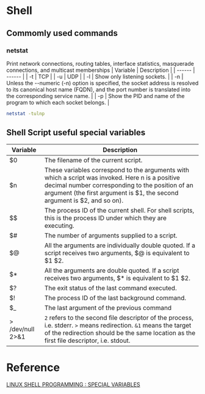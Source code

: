 # Shell
## Commomly used commands
### netstat
Print network connections, routing tables, interface statistics, masquerade connections, and multicast memberships
| Variable | Description |
| ------ | ------ |
| -t | TCP |
| -u | UDP |
| -l | Show only listening sockets. |
| -n | Unless the --numeric (-n) option is specified, the socket address is resolved to its canonical host name (FQDN), and the port number is translated into the          corresponding service name. |
| -p | Show the PID and name of the program to which each socket belongs. |
```sh
netstat -tulnp
```

## Shell Script useful special variables
| Variable | Description |
| ------ | ------ |
| $0 | The filename of the current script. |
| $n | These variables correspond to the arguments with which a script was invoked. Here n is a positive decimal number corresponding to the position of an argument (the first argument is $1, the second argument is $2, and so on). |
| $$ | The process ID of the current shell. For shell scripts, this is the process ID under which they are executing. |
| $# | The number of arguments supplied to a script. |
| $@ | All the arguments are individually double quoted. If a script receives two arguments, $@ is equivalent to $1 $2. |
| $* | All the arguments are double quoted. If a script receives two arguments, $* is equivalent to $1 $2. |
| $? | The exit status of the last command executed. |
| $! | The process ID of the last background command. |
| $_ | The last argument of the previous command |
| > /dev/null 2>&1 | `2` refers to the second file descriptor of the process, i.e. stderr.  `>` means redirection. `&1` means the target of the redirection should be the same location as the first file descriptor, i.e. stdout. |

# Reference
[LINUX SHELL PROGRAMMING : SPECIAL VARIABLES][SV]


[SV]: <https://www.bogotobogo.com/Linux/linux_shell_programming_tutorial3_special_variables.php>

